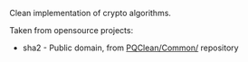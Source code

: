 Clean implementation of crypto algorithms. 

Taken from opensource projects:

* sha2 - Public domain, from [PQClean/Common/](https://github.com/PQClean/PQClean/tree/master/common) repository